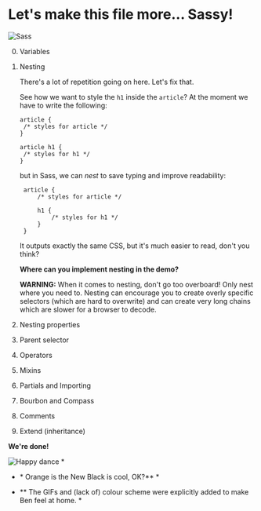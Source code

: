Let's make this file more... Sassy!
====================================

<img src="https://mygymlessfitness.files.wordpress.com/2015/04/giphy-14.gif" alt="Sass" />

0. Variables
0. Nesting

   There's a lot of repetition going on here. Let's fix that.
   
   See how we want to style the `h1` inside the `article`? At the moment we have to write the following:
   
   ```
   article {
   	/* styles for article */
   }
   
   article h1 {
   	/* styles for h1 */
   }
   ```
   
   but in Sass, we can *nest* to save typing and improve readability:
   
   ```
  	article {
		/* styles for article */
		
		h1 {
			/* styles for h1 */
		}  
	}
   ```
   
   It outputs exactly the same CSS, but it's much easier to read, don't you think?
   
   **Where can you implement nesting in the demo?**
   
   **WARNING:** When it comes to nesting, don't go too overboard! Only nest where you need to. Nesting can encourage you to create overly specific selectors (which are hard to overwrite) and can create very long chains which are slower for a browser to decode. 
   
0. Nesting properties
0. Parent selector
0. Operators
0. Mixins
0. Partials and Importing
0. Bourbon and Compass
0. Comments
0. Extend (inheritance)

**We're done!**

<img src="https://juliavanvalkenburg.files.wordpress.com/2015/06/post-28907-milkshake-scene-dancing-gif-al-w1lp.gif" alt="Happy dance" title="Happy dance" /> *

* \* Orange is the New Black is cool, OK?\*\* *

* \*\* The GIFs and (lack of) colour scheme were explicitly added to make Ben feel at home. *
   
